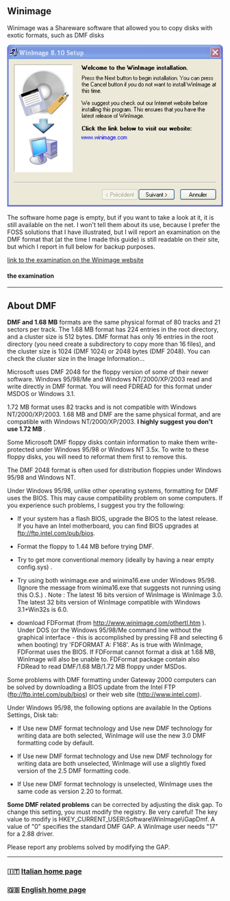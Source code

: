 ## Winimage

Winimage was a Shareware software that allowed you to copy disks with exotic formats, such as DMF disks

![Winimage](/assets/winimage-screenshot-461707024.png)

The software home page is empty, but if you want to take a look at it, it is still available on the net. I won't tell them about its use, because I prefer the FOSS solutions that I have illustrated, but I will report an examination on the DMF format that (at the time I made this guide) is still readable on their site, but which I report in full below for backup purposes.

[link to the examination on the Winimage website](https://www.winimage.com/wimushlp/wini1a1y.htm)

#### the examination

---

## About DMF
**DMF and 1.68 MB** formats are the same physical format of 80 tracks and 21 sectors per track. The 1.68 MB format has 224 entries in the root directory, and a cluster size is 512 bytes. DMF format has only 16 entries in the root directory (you need create a subdirectory to copy more than 16 files), and the cluster size is 1024 (DMF 1024) or 2048 bytes (DMF 2048). You can check the cluster size in the Image Information...

Microsoft uses DMF 2048 for the floppy version of some of their newer software. Windows 95/98/Me and Windows NT/2000/XP/2003 read and write directly in DMF format. You will need FDREAD for this format under MSDOS or Windows 3.1.

1.72 MB format uses 82 tracks and is not compatible with Windows NT/2000/XP/2003. 1.68 MB and DMF are the same physical format, and are compatible with Windows NT/2000/XP/2003. **I highly suggest you don't use 1.72 MB** .

Some Microsoft DMF floppy disks contain information to make them write-protected under Windows 95/98 or Windows NT 3.5x. To write to these floppy disks, you will need to reformat them first to remove this.

The DMF 2048 format is often used for distribution floppies under Windows 95/98 and Windows NT.

Under Windows 95/98, unlike other operating systems, formatting for DMF uses the BIOS. This may cause compatibility problem on some computers. If you experience such problems, I suggest you try the following:

- If your system has a flash BIOS, upgrade the BIOS to the latest release. If you have an Intel motherboard, you can find BIOS upgrades at ftp://ftp.intel.com/pub/bios.

- Format the floppy to 1.44 MB before trying DMF.

- Try to get more conventional memory (ideally by having a near empty config.sys) .

- Try using both winimage.exe and winima16.exe under Windows 95/98. (Ignore the message from winima16.exe that suggests not running using this O.S.) . Note : The latest 16 bits version of WinImage is WinImage 3.0. The latest 32 bits version of WinImage compatible with Windows 3.1+Win32s is 6.0.

- download FDFormat (from http://www.winimage.com/othertl.htm ). Under DOS (or the Windows 95/98/Me command line without the graphical interface - this is accomplished by pressing F8 and selecting 6 when booting) try 'FDFORMAT A: F168'. As is true with WinImage, FDFormat uses the BIOS. If FDFormat cannot format a disk at 1.68 MB, WinImage will also be unable to. FDFormat package contain also FDRead to read DMF/1.68 MB/1.72 MB floppy under MSDos.

Some problems with DMF formatting under Gateway 2000 computers can be solved by downloading a BIOS update from the Intel FTP (ftp://ftp.intel.com/pub/bios) or their web site (http://www.intel.com).

Under Windows 95/98, the following options are available In the Options Settings, Disk tab:

- If Use new DMF format technology and Use new DMF technology for writing data are both selected, WinImage will use the new 3.0 DMF formatting code by default.

- If Use new DMF format technology and Use new DMF technology for writing data are both unselected, WinImage will use a slightly fixed version of the 2.5 DMF formatting code.

- If Use new DMF format technology is unselected, WinImage uses the same code as version 2.20 to format.

**Some DMF related problems** can be corrected by adjusting the disk gap. To change this setting, you must modify the registry. Be very careful! The key value to modify is HKEY_CURRENT_USER\Software\WinImage\iGapDmf. A value of "0" specifies the standard DMF GAP. A WinImage user needs "17" for a 2.88 driver.

Please report any problems solved by modifying the GAP.

---

### 🇮🇹 [Italian home page](/readme.md)
### 🇬🇧 [English home page](/readme-en.md)
